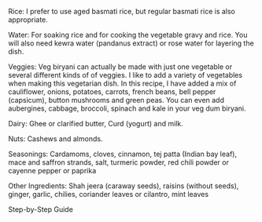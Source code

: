 Rice: I prefer to use aged basmati rice, but regular basmati rice is also appropriate.

Water: For soaking rice and for cooking the vegetable gravy and rice. You will also need kewra water (pandanus extract) or rose water for layering the dish.

Veggies: Veg biryani can actually be made with just one vegetable or several different kinds of of veggies. I like to add a variety of vegetables when making this vegetarian dish. In this recipe, I have added a mix of cauliflower, onions, potatoes, carrots, french beans, bell pepper (capsicum), button mushrooms and green peas. You can even add aubergines, cabbage, broccoli, spinach and kale in your veg dum biryani.


Dairy: Ghee or clarified butter, Curd (yogurt) and milk.

Nuts: Cashews and almonds.

Seasonings: Cardamoms, cloves, cinnamon, tej patta (Indian bay leaf), mace and saffron strands, salt, turmeric powder, red chili powder or cayenne pepper or paprika

Other Ingredients: Shah jeera (caraway seeds), raisins (without seeds), ginger, garlic, chilies, coriander leaves or cilantro, mint leaves

Step-by-Step Guide